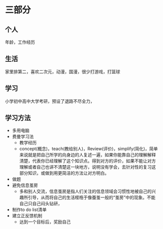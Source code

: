 # 三部分

## 个人
年龄，工作经历
## 生活
家里排第二，喜欢二次元，动漫，国漫，很少打游戏，打篮球
## 学习
小学初中高中大学考研，预设了退路不尽全力，
## 学习方法
- 多用电脑
- 费曼学习法 
	- 教学经历
	- concept(概念)，teach(教给别人)，Review(评价)，simplify(简化)，简单来说就是把自己所学的向身边的人复述一遍，如果你能靠自己的理解解释清楚，代表你已经理解了这个知识点。得到对方的评价，如果不能让对方理解或者自己也讲不清楚这一块地方，说明没有学会，去针对性的复习这部分知识，或做到用更简洁的方法让对方明白。
- 做题
- 避免信息茧房
	- 多和别人交流，信息茧房是指人们关注的信息领域会习惯性地被自己的兴趣所引导，从而将自己的生活桎梏于像蚕茧一般的“茧房”中的现象。不能自己只自己闷头钻研，
- 制作to do list清单
- 建立正反馈机制
	- 达到一个目标后，奖励自己
	

